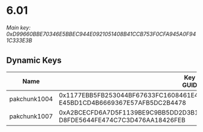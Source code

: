 # 6.01

###### Main key: 0xD99660BBE70346E5BBEC944E0921051408B41CCB753F0CFA945A0F941C333E3B

## Dynamic Keys

| Name         | Key<br/>GUID                                                            |
|--------------|-------------------------------------------------------------------------|
| pakchunk1004 | 0x1177EBB5FB253044BF67633FC1608461E4285B323519345A1255E1687070F183<br/>E45BD1CD4B6669367E57AFB5DC2B4478 |
| pakchunk1007 | 0xA2BCECFD6A7D5F1139BE9C9BB5DD2D3B15FA86B33265985E159BAC030D5CFBA0<br/>D8FDE5644FE474C7C3D476AA18426FEB |